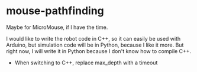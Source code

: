 # mouse-pathfinding
Maybe for MicroMouse, if I have the time.

I would like to write the robot code in C++, so it can easily be used with Arduino, but simulation code will be in Python, because I like it more.
But right now, I will write it in Python because I don't know how to compile C++.

- When switching to C++, replace max_depth with a timeout
